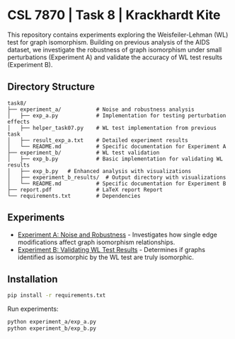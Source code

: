 # CSL 7870 | Task 8 | Krackhardt Kite

This repository contains experiments exploring the Weisfeiler-Lehman (WL) test for graph isomorphism. Building on previous analysis of the AIDS dataset, we investigate the robustness of graph isomorphism under small perturbations (Experiment A) and validate the accuracy of WL test results (Experiment B).

## Directory Structure

```
task8/
├── experiment_a/           # Noise and robustness analysis
│   ├── exp_a.py            # Implementation for testing perturbation effects
│   ├── helper_task07.py    # WL test implementation from previous task
│   ├── result_exp_a.txt    # Detailed experiment results
│   └── README.md           # Specific documentation for Experiment A
├── experiment_b/           # WL test validation
│   ├── exp_b.py            # Basic implementation for validating WL results
│   ├── exp_b.py   # Enhanced analysis with visualizations
│   ├── experiment_b_results/  # Output directory with visualizations
│   └── README.md           # Specific documentation for Experiment B
├── report.pdf              # LaTeX report Report
└── requirements.txt        # Dependencies
```

## Experiments

- [Experiment A: Noise and Robustness](experiment_a/) - Investigates how single edge modifications affect graph isomorphism relationships.
- [Experiment B: Validating WL Test Results](experiment_b/) - Determines if graphs identified as isomorphic by the WL test are truly isomorphic.

## Installation

```bash
pip install -r requirements.txt
```

Run experiments:
```bash
python experiment_a/exp_a.py
python experiment_b/exp_b.py
```
